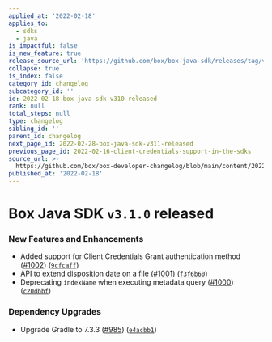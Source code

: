 ```yaml
---
applied_at: '2022-02-18'
applies_to:
  - sdks
  - java
is_impactful: false
is_new_feature: true
release_source_url: 'https://github.com/box/box-java-sdk/releases/tag/v3.1.0'
collapse: true
is_index: false
category_id: changelog
subcategory_id: ''
id: 2022-02-18-box-java-sdk-v310-released
rank: null
total_steps: null
type: changelog
sibling_id: ''
parent_id: changelog
next_page_id: 2022-02-28-box-java-sdk-v311-released
previous_page_id: 2022-02-16-client-credentials-support-in-the-sdks
source_url: >-
  https://github.com/box/box-developer-changelog/blob/main/content/2022/02-18-box-java-sdk-v310-released.md
published_at: '2022-02-18'
---
```

# Box Java SDK `v3.1.0` released

### New Features and Enhancements

* Added support for Client Credentials Grant authentication method ([#1002][1]) ([`9cfcaff`][2])
* API to extend disposition date on a file ([#1001][3]) ([`f3f6b60`][4])
* Deprecating `indexName` when executing metadata query ([#1000][5]) ([`c20dbbf`][6])

### Dependency Upgrades

* Upgrade Gradle to 7.3.3 ([#985][7]) ([`e4acbb1`][8])

[1]: https://github.com/box/box-java-sdk/issues/1002

[2]: https://github.com/box/box-java-sdk/commit/9cfcaff243dbf0541409f91f9f863a207345dc47

[3]: https://github.com/box/box-java-sdk/issues/1001

[4]: https://github.com/box/box-java-sdk/commit/f3f6b6043eec362c5a8ad9a01d6588538ca34e71

[5]: https://github.com/box/box-java-sdk/issues/1000

[6]: https://github.com/box/box-java-sdk/commit/c20dbbf6a927e31cfdd7ffa71069c0897f7a0536

[7]: https://github.com/box/box-java-sdk/issues/985

[8]: https://github.com/box/box-java-sdk/commit/e4acbb1f0c10ccdeeee139e2566b344052680010